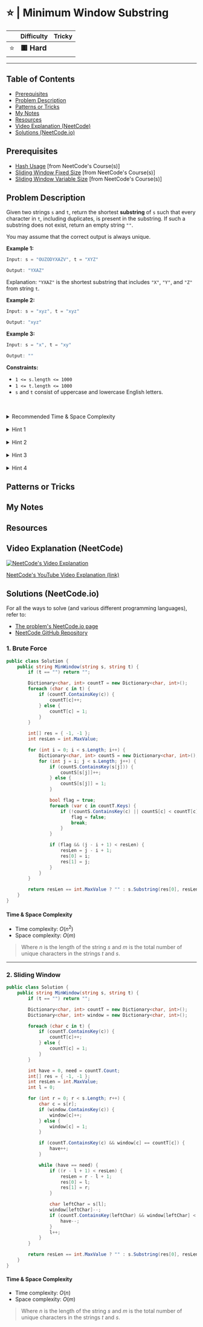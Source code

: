 # ⭐ | Minimum Window Substring

|   | Difficulty | Tricky |
|---|------------|--------|
| <big>⭐<big> | <big>**🟥 Hard**</big> | <big></big> |


---

## Table of Contents

- [Prerequisites](#prerequisites)
- [Problem Description](#problem-description)
- [Patterns or Tricks](#patterns-or-tricks)
- [My Notes](#my-notes)
- [Resources](#resources)
- [Video Explanation (NeetCode)](#video-explanation-neetcode)
- [Solutions (NeetCode.io)](#solutions-neetcodeio)
    


## Prerequisites
- [Hash Usage](https://neetcode.io/courses/dsa-for-beginners/26) [from NeetCode's Course(s)]
- [Sliding Window Fixed Size](https://neetcode.io/courses/advanced-algorithms/1) [from NeetCode's Course(s)]
- [Sliding Window Variable Size](https://neetcode.io/courses/advanced-algorithms/2) [from NeetCode's Course(s)]


## Problem Description
Given two strings `s` and `t`, return the shortest **substring** of `s` such that every character in `t`, including duplicates, is present in the substring. If such a substring does not exist, return an empty string `""`.

You may assume that the correct output is always unique.

**Example 1:**

```java
Input: s = "OUZODYXAZV", t = "XYZ"

Output: "YXAZ"
```

Explanation: `"YXAZ"` is the shortest substring that includes `"X"`, `"Y"`, and `"Z"` from string `t`.

**Example 2:**

```java
Input: s = "xyz", t = "xyz"

Output: "xyz"
```

**Example 3:**

```java
Input: s = "x", t = "xy"

Output: ""
```

**Constraints:**
* `1 <= s.length <= 1000`
* `1 <= t.length <= 1000`
* `s` and `t` consist of uppercase and lowercase English letters.

<br>
<br>
<details class="hint-accordion">  
    <summary>Recommended Time & Space Complexity</summary>
    <p>
    You should aim for a solution with <code>O(n)</code> time and <code>O(m)</code> space, where <code>n</code> is the length of the string <code>s</code> and <code>m</code> is the number of unique characters in <code>s</code> and <code>t</code>.
    </p>
</details>

<br>
<details class="hint-accordion">  
    <summary>Hint 1</summary>
    <p>
    A brute force solution would involve checking every substring of <code>s</code> against <code>t</code> and returning the minimum length valid substring. This would be an <code>O(n^2)</code> solution. Can you think of a better way? Maybe you should think in terms of frequency of characters.
    </p>
</details>

<br>
<details class="hint-accordion">  
    <summary>Hint 2</summary>
    <p>
    We need to find substrings in <code>s</code> that should have atleast the characters of <code>t</code>. We can use hash maps to maintain the frequencies of characters. It will be <code>O(1)</code> for lookups. Can you think of an algorithm now?
    </p>
</details>

<br>
<details class="hint-accordion">  
    <summary>Hint 3</summary>
    <p>
    We can use a dynamically sized sliding window approach on <code>s</code>. We iterate through <code>s</code> while maintaining a window. If the current window contains at least the frequency of characters from <code>t</code>, we update the result and shrink the window until it is valid. 
    </p>
</details>

<br>
<details class="hint-accordion">  
    <summary>Hint 4</summary>
    <p>
    We should ensure that we maintain the result substring and only update it if we find a shorter valid substring. Additionally, we need to keep track of the result substring's length so that we can return an empty string if no valid substring is found.
    </p>
</details>

## Patterns or Tricks
<!-- This section is for any patterns or tricks noticed/spotted when solving the question which we can use as an indication of using the same approach(es) used here when facing another problems somewhat like this. -->

## My Notes


## Resources


## Video Explanation (NeetCode)
[![NeetCode's Video Explanation](https://img.youtube.com/vi/jSto0O4AJbM/0.jpg)](https://www.youtube.com/watch?v=jSto0O4AJbM)

[NeetCode's YouTube Video Explanation (link)](https://www.youtube.com/watch?v=jSto0O4AJbM)


## Solutions (NeetCode.io)
For all the ways to solve (and various different programming languages), refer to:
- [The problem's NeetCode.io page](https://neetcode.io/problems/minimum-window-with-characters)
- [NeetCode GitHub Repository](https://github.com/neetcode-gh/leetcode)

### 1. Brute Force






```csharp
public class Solution {
    public string MinWindow(string s, string t) {
        if (t == "") return "";

        Dictionary<char, int> countT = new Dictionary<char, int>();
        foreach (char c in t) {
            if (countT.ContainsKey(c)) {
                countT[c]++;
            } else {
                countT[c] = 1;
            }
        }

        int[] res = { -1, -1 };
        int resLen = int.MaxValue;

        for (int i = 0; i < s.Length; i++) {
            Dictionary<char, int> countS = new Dictionary<char, int>();
            for (int j = i; j < s.Length; j++) {
                if (countS.ContainsKey(s[j])) {
                    countS[s[j]]++;
                } else {
                    countS[s[j]] = 1;
                }

                bool flag = true;
                foreach (var c in countT.Keys) {
                    if (!countS.ContainsKey(c) || countS[c] < countT[c]) {
                        flag = false;
                        break;
                    }
                }

                if (flag && (j - i + 1) < resLen) {
                    resLen = j - i + 1;
                    res[0] = i;
                    res[1] = j;
                }
            }
        }

        return resLen == int.MaxValue ? "" : s.Substring(res[0], resLen);
    }
}
```




#### Time & Space Complexity

* Time complexity: $O(n ^ 2)$
* Space complexity: $O(m)$

> Where $n$ is the length of the string $s$ and $m$ is the total number of unique characters in the strings $t$ and $s$.

---

### 2. Sliding Window






```csharp
public class Solution {
    public string MinWindow(string s, string t) {
        if (t == "") return "";

        Dictionary<char, int> countT = new Dictionary<char, int>();
        Dictionary<char, int> window = new Dictionary<char, int>();

        foreach (char c in t) {
            if (countT.ContainsKey(c)) {
                countT[c]++;
            } else {
                countT[c] = 1;
            }
        }

        int have = 0, need = countT.Count;
        int[] res = { -1, -1 };
        int resLen = int.MaxValue;
        int l = 0;

        for (int r = 0; r < s.Length; r++) {
            char c = s[r];
            if (window.ContainsKey(c)) {
                window[c]++;
            } else {
                window[c] = 1;
            }

            if (countT.ContainsKey(c) && window[c] == countT[c]) {
                have++;
            }

            while (have == need) {
                if ((r - l + 1) < resLen) {
                    resLen = r - l + 1;
                    res[0] = l;
                    res[1] = r;
                }

                char leftChar = s[l];
                window[leftChar]--;
                if (countT.ContainsKey(leftChar) && window[leftChar] < countT[leftChar]) {
                    have--;
                }
                l++;
            }
        }

        return resLen == int.MaxValue ? "" : s.Substring(res[0], resLen);
    }
}
```




#### Time & Space Complexity

* Time complexity: $O(n)$
* Space complexity: $O(m)$

> Where $n$ is the length of the string $s$ and $m$ is the total number of unique characters in the strings $t$ and $s$.
